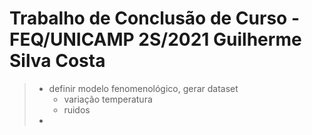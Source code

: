 <H1> Trabalho de Conclusão de Curso - FEQ/UNICAMP 2S/2021
Guilherme Silva Costa </H1>

> - definir modelo fenomenológico, gerar dataset
>   - variação temperatura
>   - ruidos
> - 